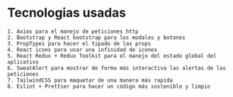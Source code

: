 # Tecnologias usadas
    1. Axios para el manejo de peticiones http
    2. Bootstrap y React bootstrap para los modales y botones
    3. PropTypes para hacer el tipado de las props
    4. React icons para usar una infinidad de iconos
    5. React Redux + Redux Toolkit para el manejo del estado global del aplicativo
    6. SweatAlert para mostrar de forma más interactiva las alertas de las peticiones
    7. TailwindCSS para maquetar de una manera más rapida
    8. Eslint + Prettier para hacer un código más sostenible y limpio